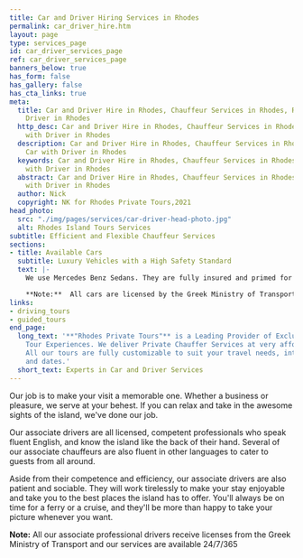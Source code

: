 ```yaml
---
title: Car and Driver Hiring Services in Rhodes
permalink: car_driver_hire.htm
layout: page
type: services_page
id: car_driver_services_page
ref: car_driver_services_page
banners_below: true
has_form: false
has_gallery: false
has_cta_links: true
meta:
  title: Car and Driver Hire in Rhodes, Chauffeur Services in Rhodes, Rent a Car with
    Driver in Rhodes
  http_desc: Car and Driver Hire in Rhodes, Chauffeur Services in Rhodes, Rent a Car
    with Driver in Rhodes
  description: Car and Driver Hire in Rhodes, Chauffeur Services in Rhodes, Rent a
    Car with Driver in Rhodes
  keywords: Car and Driver Hire in Rhodes, Chauffeur Services in Rhodes, Rent a Car
    with Driver in Rhodes
  abstract: Car and Driver Hire in Rhodes, Chauffeur Services in Rhodes, Rent a Car
    with Driver in Rhodes
  author: Nick
  copyright: NK for Rhodes Private Tours,2021
head_photo:
  src: "./img/pages/services/car-driver-head-photo.jpg"
  alt: Rhodes Island Tours Services
subtitle: Efficient and Flexible Chauffeur Services
sections:
- title: Available Cars
  subtitle: Luxury Vehicles with a High Safety Standard
  text: |-
    We use Mercedes Benz Sedans. They are fully insured and primed for luxury. Every vehicle can carry four passengers besides the driver and each one is smoke free. [Bigger vehicles are available for groups](./group_mini_bus.htm)

    **Note:**  All cars are licensed by the Greek Ministry of Transport and checked by the Greek Transportation Checking Authority (KTEO) every year.
links:
- driving_tours
- guided_tours
end_page:
  long_text: '**"Rhodes Private Tours"** is a Leading Provider of Exclusive and Personalized
    Tour Experiences. We deliver Private Chauffer Services at very affordable rates.
    All our tours are fully customizable to suit your travel needs, interests, schedules,
    and dates.'
  short_text: Experts in Car and Driver Services
---
```


Our job is to make your visit a memorable one. Whether a business or pleasure, we serve at your behest. If you can relax and take in the awesome sights of the island, we've done our job.

Our associate drivers are all licensed, competent professionals who speak fluent English, and know the island like the back of their hand. Several of our associate chauffeurs are also fluent in other languages to cater to guests from all around.

Aside from their competence and efficiency, our associate drivers are also patient and sociable. They will work tirelessly to make your stay enjoyable and take you to the best places the island has to offer. You'll always be on time for a ferry or a cruise, and they'll be more than happy to take your picture whenever you want.

**Note:** All our associate professional drivers receive licenses from the Greek Ministry of Transport and our services are available 24/7/365